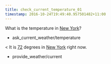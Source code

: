 ```yaml
---
title: check_current_temperature_01
timestamp: 2016-10-24T19:49:40.957501482+11:00
---
```


What is the temperature in [New York](city)?
* ask_current_weather/temperature

< It is [72](temperature) degrees in [New York](city) right now.
* provide_weather/current
